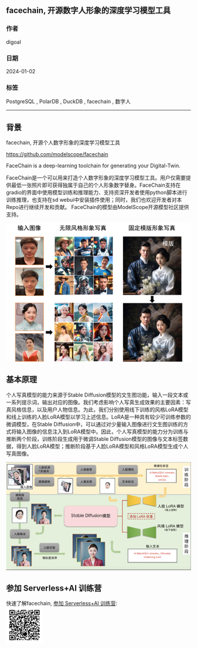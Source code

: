 ## facechain, 开源数字人形象的深度学习模型工具     
                                
### 作者                                
digoal                                
                                
### 日期                                
2024-01-02                          
                                
### 标签                                
PostgreSQL , PolarDB , DuckDB , facechain , 数字人     
                                
----                                
                                
## 背景      
facechain, 开源个人数字形象的深度学习模型工具     
    
https://github.com/modelscope/facechain    
    
FaceChain is a deep-learning toolchain for generating your Digital-Twin.    
    
FaceChain是一个可以用来打造个人数字形象的深度学习模型工具。用户仅需要提供最低一张照片即可获得独属于自己的个人形象数字替身。FaceChain支持在gradio的界面中使用模型训练和推理能力、支持资深开发者使用python脚本进行训练推理，也支持在sd webui中安装插件使用；同时，我们也欢迎开发者对本Repo进行继续开发和贡献。 FaceChain的模型由ModelScope开源模型社区提供支持。    
  
![pic](20240102_02_pic_002.jpg)  
    
## 基本原理  
个人写真模型的能力来源于Stable Diffusion模型的文生图功能，输入一段文本或一系列提示词，输出对应的图像。我们考虑影响个人写真生成效果的主要因素：写真风格信息，以及用户人物信息。为此，我们分别使用线下训练的风格LoRA模型和线上训练的人脸LoRA模型以学习上述信息。LoRA是一种具有较少可训练参数的微调模型，在Stable Diffusion中，可以通过对少量输入图像进行文生图训练的方式将输入图像的信息注入到LoRA模型中。因此，个人写真模型的能力分为训练与推断两个阶段，训练阶段生成用于微调Stable Diffusion模型的图像与文本标签数据，得到人脸LoRA模型；推断阶段基于人脸LoRA模型和风格LoRA模型生成个人写真图像。  
  
![pic](20240102_02_pic_003.jpg)  
  
## 参加 Serverless+AI 训练营  
快速了解facechain, [参加 Serverless+AI 训练营](https://edu.aliyun.com/learning/topic/RDS-Serverless-buy?clubTaskBiz=subTask..11042041..10188..&share_source=copy_link):    
![pic](20240102_02_pic_001.jpg)  
  
  
  
